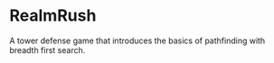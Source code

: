 # RealmRush
A tower defense game that introduces the basics of pathfinding with breadth first search.
